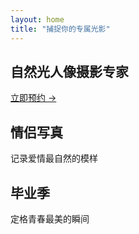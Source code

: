 ```yaml
---
layout: home
title: "捕捉你的专属光影"
---
```


<section class="hero">
  <div class="hero-content">
    <h1>自然光人像摄影专家</h1>
    <a href="/booking" class="btn">立即预约 →</a>
  </div>
</section>

<section class="features">
  <div class="feature-item">
    <h2>情侣写真</h2>
    <p>记录爱情最自然的模样</p>
  </div>
  <div class="feature-item">
    <h2>毕业季</h2>
    <p>定格青春最美的瞬间</p>
  </div>
</section>